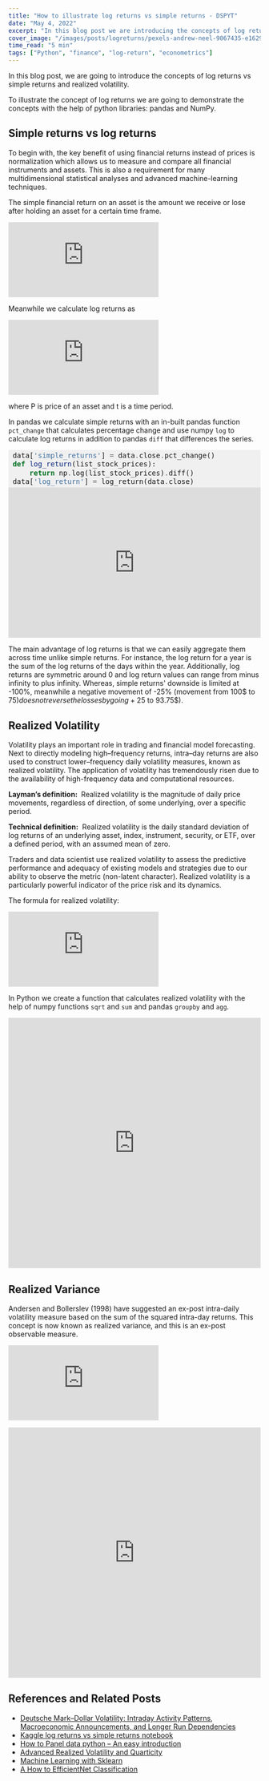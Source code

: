 ```yaml
---
title: "How to illustrate log returns vs simple returns - DSPYT"
date: "May 4, 2022"
excerpt: "In this blog post we are introducing the concepts of log returns vs simple returns, realized volatility and realized variance."
cover_image: "/images/posts/logreturns/pexels-andrew-neel-9067435-e1629301269244.webp"
time_read: "5 min"
tags: ["Python", "finance", "log-return", "econometrics"]
---
```


In this blog post, we are going to introduce the concepts of log returns vs simple returns and realized volatility.

To illustrate the concept of log returns we are going to demonstrate the concepts with the help of python libraries: pandas and NumPy.

## Simple returns vs log returns

To begin with, the key benefit of using financial returns instead of prices is normalization which allows us to measure and compare all financial instruments and assets. This is also a requirement for many multidimensional statistical analyses and advanced machine-learning techniques.

The simple financial return on an asset is the amount we receive or lose after holding an asset for a certain time frame.

![simple returns formula](https://latex.codecogs.com/svg.latex?%5C%20R_%7Bt%7D%3D%5Cdfrac%7BP_%7Bt%7D-P_%7Bt-1%7D%7D%7BP_%7Bt-1%7D%7D%3D%20%5Cdfrac%7BP_%7Bt%7D%7D%7BP_%7Bt-1%7D%7D-1)

Meanwhile we calculate log returns as

![log returns formula](https://latex.codecogs.com/svg.latex?r_%7Bt%7D%3D%5Cdfrac%7Blog%28P_%7Bt%7D%29%7D%7Blog%28P_%7Bt-1%7D%29%7D%3D%20log%28P_%7Bt%7D%29%20-%20log%28P_%7Bt-1%7D%29)

where P is price of an asset and t is a time period.

In pandas we calculate simple returns with an in-built pandas function <code>pct_change</code> that calculates percentage change and use numpy <code>log</code> to calculate log returns in addition to pandas <code>diff</code> that differences the series.

<div style="background: #f0f0f0; overflow:auto;width:auto;border-width:.1em .1em .1em .8em;padding:.2em .6em;"><pre style="margin: 0; line-height: 125%">data[<span style="color: #4070a0">&#39;simple_returns&#39;</span>] <span style="color: #666666">=</span> data<span style="color: #666666">.</span>close<span style="color: #666666">.</span>pct_change()
<span style="color: #007020; font-weight: bold">def</span> <span style="color: #06287e">log_return</span>(list_stock_prices):
    <span style="color: #007020; font-weight: bold">return</span> np<span style="color: #666666">.</span>log(list_stock_prices)<span style="color: #666666">.</span>diff()
data[<span style="color: #4070a0">&#39;log_return&#39;</span>] <span style="color: #666666">=</span> log_return(data<span style="color: #666666">.</span>close)
</pre></div>

<iframe src="https://www.kaggle.com/embed/pavfedotov/time-series-analysis-nifty50-stationarity-adf?cellIds=41&kernelSessionId=73089468" height="300" style="margin: 0 auto; width: 100%; max-width: 950px;" frameborder="0" scrolling="auto" title="Time series analysis Nifty50 (stationarity, ADF)"></iframe>

The main advantage of log returns is that we can easily aggregate them across time unlike simple returns. For instance, the log return for a year is the sum of the log returns of the days within the year. Additionally, log returns are symmetric around 0 and log return values can range from minus infinity to plus infinity. Whereas, simple returns' downside is limited at -100%, meanwhile a negative movement of -25% (movement from 100$ to 75$) does not reverse the losses by going +25% (75$ to 93.75$).

## Realized Volatility

Volatility plays an important role in trading and financial model forecasting. Next to directly modeling high–frequency returns, intra–day returns are also used to construct lower–frequency daily volatility measures, known as realized volatility. The application of volatility has tremendously risen due to the availability of high-frequency data and computational resources.

<p><strong>Layman’s definition:&nbsp;</strong>&nbsp;Realized volatility is the magnitude of daily price movements, regardless of direction, of some underlying, over a specific period.</p><p><strong>Technical definition:</strong>&nbsp; Realized volatility is the daily standard deviation of log returns of&nbsp;an underlying asset, index, instrument, security, or ETF, over a defined period, with an assumed mean of&nbsp;zero.</p>

Traders and data scientist use realized volatility to assess the predictive performance and adequacy of existing models and strategies due to our ability to observe the metric (non-latent character). Realized volatility is a particularly powerful indicator of the price risk and its dynamics.

The formula for realized volatility:

![formula for realized volatility](https://latex.codecogs.com/svg.latex?%5Csigma%20%3D%20%5Csqrt%7B%5Csum_%7Bi%3D1%7D%5E%7BT%7Dr_%7Bt%7D%5E2%7D)

In Python we create a function that calculates realized volatility with the help of numpy functions <code>sqrt</code> and <code>sum</code> and pandas <code>groupby</code> and <code>agg</code>.

<iframe src="https://www.kaggle.com/embed/pavfedotov/time-series-analysis-nifty50-stationarity-adf?cellIds=11&kernelSessionId=73089468" height="500" style="margin: 0 auto; width: 100%; max-width: 950px;" frameborder="0" scrolling="auto" title="Time series analysis Nifty50 (stationarity, ADF)"></iframe>

## Realized Variance

Andersen and Bollerslev (1998) have suggested an ex-post intra-daily volatility measure based on the sum of the squared intra-day returns. This concept is now known as realized variance, and this is an ex-post observable measure.

![Realized variance formula](https://latex.codecogs.com/svg.latex?%5Csigma%5E2%20%3D%20%5Csum_%7Bi%3D1%7D%5E%7BT%7Dr_%7Bt%7D%5E2)

<iframe src="https://www.kaggle.com/embed/pavfedotov/time-series-analysis-nifty50-stationarity-adf?cellIds=16&kernelSessionId=73089468" height="500" style="margin: 0 auto; width: 100%; max-width: 950px;" frameborder="0" scrolling="auto" title="Time series analysis Nifty50 (stationarity, ADF)"></iframe>

## References and Related Posts

- [Deutsche Mark–Dollar Volatility: Intraday Activity Patterns, Macroeconomic Announcements, and Longer Run Dependencies](https://onlinelibrary.wiley.com/doi/abs/10.1111/0022-1082.85732)
- [Kaggle log returns vs simple returns notebook](https://www.kaggle.com/pavfedotov/time-series-analysis-nifty50-stationarity-adf)
- [How to Panel data python – An easy introduction](https://dspyt.com/panel-data-econometrics-an-introduction-with-an-example-in-python)
- [Advanced Realized Volatility and Quarticity](https://dspyt.com/advanced-realized-volatility-and-quarticity)
- [Machine Learning with Sklearn](https://dspyt.com/machine-learning-time-series-temperature-data-modeling)
- [A How to EfficientNet Classification](https://dspyt.com/efficientnet-classification)
